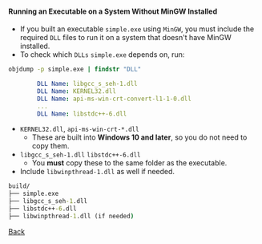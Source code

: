 #### Running an Executable on a System Without MinGW Installed

* If you built an executable `simple.exe` using `MinGW`, you must include the required `DLL` files to run it on a system that doesn't have MinGW installed.
* To check which `DLLs` `simple.exe` depends on, run:
```cmd
objdump -p simple.exe | findstr "DLL"
```
```yaml
        DLL Name: libgcc_s_seh-1.dll
        DLL Name: KERNEL32.dll
        DLL Name: api-ms-win-crt-convert-l1-1-0.dll
        ...
        DLL Name: libstdc++-6.dll
```
* `KERNEL32.dll`, `api-ms-win-crt-*.dll`
    - These are built into **Windows 10 and later**, so you do not need to copy them.
* `libgcc_s_seh-1.dll` `libstdc++-6.dll` 
    - You **must** copy these to the same folder as the executable.
* Include `libwinpthread-1.dll` as well if needed.
```cmd
build/
├── simple.exe
├── libgcc_s_seh-1.dll
├── libstdc++-6.dll
├── libwinpthread-1.dll (if needed)
```

[Back](../../README.md)